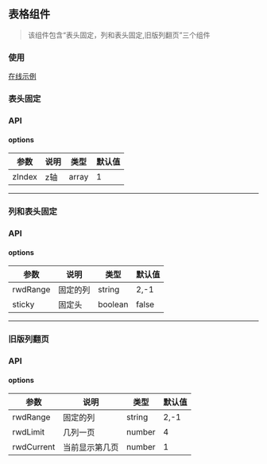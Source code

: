 ## 表格组件
> 该组件包含“表头固定，列和表头固定,旧版列翻页”三个组件

### 使用

<a href="https://magix-components.github.io/magix-components/#!/mx-table/index" target="_blank">在线示例</a>


### 表头固定

### API

#### options
| 参数 | 说明 | 类型 | 默认值 |
| -------- | -------- | -------- | -------- |
| zIndex    | z轴 | array | 1 |


---

### 列和表头固定

### API

#### options
| 参数 | 说明 | 类型 | 默认值 |
| -------- | -------- | -------- | -------- |
| rwdRange    | 固定的列 | string | 2,-1 |
| sticky    | 固定头 | boolean | false |

---


### 旧版列翻页

### API

#### options
| 参数 | 说明 | 类型 | 默认值 |
| -------- | -------- | -------- | -------- |
| rwdRange    | 固定的列 | string | 2,-1 |
| rwdLimit    | 几列一页 | number | 4 |
| rwdCurrent  | 当前显示第几页 | number | 1 |